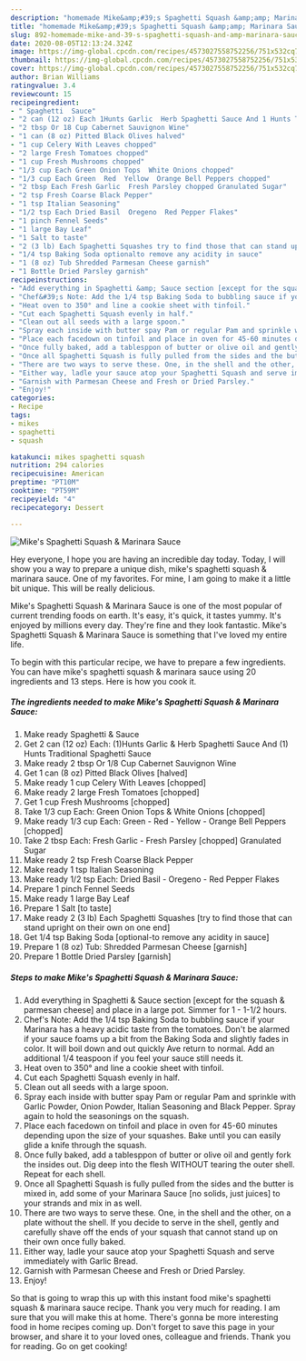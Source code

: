 ```yaml
---
description: "homemade Mike&amp;#39;s Spaghetti Squash &amp;amp; Marinara Sauce | how to make the best Mike&amp;#39;s Spaghetti Squash &amp;amp; Marinara Sauce"
title: "homemade Mike&amp;#39;s Spaghetti Squash &amp;amp; Marinara Sauce | how to make the best Mike&amp;#39;s Spaghetti Squash &amp;amp; Marinara Sauce"
slug: 892-homemade-mike-and-39-s-spaghetti-squash-and-amp-marinara-sauce-how-to-make-the-best-mike-and-39-s-spaghetti-squash-and-amp-marinara-sauce
date: 2020-08-05T12:13:24.324Z
image: https://img-global.cpcdn.com/recipes/4573027558752256/751x532cq70/mikes-spaghetti-squash-marinara-sauce-recipe-main-photo.jpg
thumbnail: https://img-global.cpcdn.com/recipes/4573027558752256/751x532cq70/mikes-spaghetti-squash-marinara-sauce-recipe-main-photo.jpg
cover: https://img-global.cpcdn.com/recipes/4573027558752256/751x532cq70/mikes-spaghetti-squash-marinara-sauce-recipe-main-photo.jpg
author: Brian Williams
ratingvalue: 3.4
reviewcount: 15
recipeingredient:
- " Spaghetti  Sauce"
- "2 can (12 oz) Each 1Hunts Garlic  Herb Spaghetti Sauce And 1 Hunts Traditional Spaghetti Sauce"
- "2 tbsp Or 18 Cup Cabernet Sauvignon Wine"
- "1 can (8 oz) Pitted Black Olives halved"
- "1 cup Celery With Leaves chopped"
- "2 large Fresh Tomatoes chopped"
- "1 cup Fresh Mushrooms chopped"
- "1/3 cup Each Green Onion Tops  White Onions chopped"
- "1/3 cup Each Green  Red  Yellow  Orange Bell Peppers chopped"
- "2 tbsp Each Fresh Garlic  Fresh Parsley chopped Granulated Sugar"
- "2 tsp Fresh Coarse Black Pepper"
- "1 tsp Italian Seasoning"
- "1/2 tsp Each Dried Basil  Oregeno  Red Pepper Flakes"
- "1 pinch Fennel Seeds"
- "1 large Bay Leaf"
- "1 Salt to taste"
- "2 (3 lb) Each Spaghetti Squashes try to find those that can stand upright on their own on one end"
- "1/4 tsp Baking Soda optionalto remove any acidity in sauce"
- "1 (8 oz) Tub Shredded Parmesan Cheese garnish"
- "1 Bottle Dried Parsley garnish"
recipeinstructions:
- "Add everything in Spaghetti &amp; Sauce section [except for the squash &amp; parmesan cheese] and place in a large pot. Simmer for 1 - 1-1/2 hours."
- "Chef&#39;s Note: Add the 1/4 tsp Baking Soda to bubbling sauce if your Marinara has a heavy acidic taste from the tomatoes. Don&#39;t be alarmed if your sauce foams up a bit from the Baking Soda and slightly fades in color. It will boil down and out quickly Ave return to normal. Add an additional 1/4 teaspoon if you feel your sauce still needs it."
- "Heat oven to 350° and line a cookie sheet with tinfoil."
- "Cut each Spaghetti Squash evenly in half."
- "Clean out all seeds with a large spoon."
- "Spray each inside with butter spay Pam or regular Pam and sprinkle with Garlic Powder, Onion Powder, Italian Seasoning and Black Pepper. Spray again to hold the seasonings on the squash."
- "Place each facedown on tinfoil and place in oven for 45-60 minutes depending upon the size of your squashes. Bake until you can easily glide a knife through the squash."
- "Once fully baked, add a tablesppon of butter or olive oil and gently fork the insides out. Dig deep into the flesh WITHOUT tearing the outer shell. Repeat for each shell."
- "Once all Spaghetti Squash is fully pulled from the sides and the butter is mixed in, add some of your Marinara Sauce [no solids, just juices] to your strands and mix in as well."
- "There are two ways to serve these. One, in the shell and the other, on a plate without the shell. If you decide to serve in the shell, gently and carefully shave off the ends of your squash that cannot stand up on their own once fully baked."
- "Either way, ladle your sauce atop your Spaghetti Squash and serve immediately with Garlic Bread."
- "Garnish with Parmesan Cheese and Fresh or Dried Parsley."
- "Enjoy!"
categories:
- Recipe
tags:
- mikes
- spaghetti
- squash

katakunci: mikes spaghetti squash 
nutrition: 294 calories
recipecuisine: American
preptime: "PT10M"
cooktime: "PT59M"
recipeyield: "4"
recipecategory: Dessert

---
```



![Mike&#39;s Spaghetti Squash &amp; Marinara Sauce](https://img-global.cpcdn.com/recipes/4573027558752256/751x532cq70/mikes-spaghetti-squash-marinara-sauce-recipe-main-photo.jpg)

Hey everyone, I hope you are having an incredible day today. Today, I will show you a way to prepare a unique dish, mike&#39;s spaghetti squash &amp; marinara sauce. One of my favorites. For mine, I am going to make it a little bit unique. This will be really delicious.

Mike&#39;s Spaghetti Squash &amp; Marinara Sauce is one of the most popular of current trending foods on earth. It's easy, it's quick, it tastes yummy. It's enjoyed by millions every day. They're fine and they look fantastic. Mike&#39;s Spaghetti Squash &amp; Marinara Sauce is something that I've loved my entire life.




To begin with this particular recipe, we have to prepare a few ingredients. You can have mike&#39;s spaghetti squash &amp; marinara sauce using 20 ingredients and 13 steps. Here is how you cook it.

<!--inarticleads1-->

##### The ingredients needed to make Mike&#39;s Spaghetti Squash &amp; Marinara Sauce:

1. Make ready  Spaghetti &amp; Sauce
1. Get 2 can (12 oz) Each: (1)Hunts Garlic &amp; Herb Spaghetti Sauce And (1) Hunts Traditional Spaghetti Sauce
1. Make ready 2 tbsp Or 1/8 Cup Cabernet Sauvignon Wine
1. Get 1 can (8 oz) Pitted Black Olives [halved]
1. Make ready 1 cup Celery With Leaves [chopped]
1. Make ready 2 large Fresh Tomatoes [chopped]
1. Get 1 cup Fresh Mushrooms [chopped]
1. Take 1/3 cup Each: Green Onion Tops &amp; White Onions [chopped]
1. Make ready 1/3 cup Each: Green - Red - Yellow - Orange Bell Peppers [chopped]
1. Take 2 tbsp Each: Fresh Garlic - Fresh Parsley [chopped] Granulated Sugar
1. Make ready 2 tsp Fresh Coarse Black Pepper
1. Make ready 1 tsp Italian Seasoning
1. Make ready 1/2 tsp Each: Dried Basil - Oregeno - Red Pepper Flakes
1. Prepare 1 pinch Fennel Seeds
1. Make ready 1 large Bay Leaf
1. Prepare 1 Salt [to taste]
1. Make ready 2 (3 lb) Each Spaghetti Squashes [try to find those that can stand upright on their own on one end]
1. Get 1/4 tsp Baking Soda [optional-to remove any acidity in sauce]
1. Prepare 1 (8 oz) Tub: Shredded Parmesan Cheese [garnish]
1. Prepare 1 Bottle Dried Parsley [garnish]




<!--inarticleads2-->

##### Steps to make Mike&#39;s Spaghetti Squash &amp; Marinara Sauce:

1. Add everything in Spaghetti &amp; Sauce section [except for the squash &amp; parmesan cheese] and place in a large pot. Simmer for 1 - 1-1/2 hours.
1. Chef&#39;s Note: Add the 1/4 tsp Baking Soda to bubbling sauce if your Marinara has a heavy acidic taste from the tomatoes. Don&#39;t be alarmed if your sauce foams up a bit from the Baking Soda and slightly fades in color. It will boil down and out quickly Ave return to normal. Add an additional 1/4 teaspoon if you feel your sauce still needs it.
1. Heat oven to 350° and line a cookie sheet with tinfoil.
1. Cut each Spaghetti Squash evenly in half.
1. Clean out all seeds with a large spoon.
1. Spray each inside with butter spay Pam or regular Pam and sprinkle with Garlic Powder, Onion Powder, Italian Seasoning and Black Pepper. Spray again to hold the seasonings on the squash.
1. Place each facedown on tinfoil and place in oven for 45-60 minutes depending upon the size of your squashes. Bake until you can easily glide a knife through the squash.
1. Once fully baked, add a tablesppon of butter or olive oil and gently fork the insides out. Dig deep into the flesh WITHOUT tearing the outer shell. Repeat for each shell.
1. Once all Spaghetti Squash is fully pulled from the sides and the butter is mixed in, add some of your Marinara Sauce [no solids, just juices] to your strands and mix in as well.
1. There are two ways to serve these. One, in the shell and the other, on a plate without the shell. If you decide to serve in the shell, gently and carefully shave off the ends of your squash that cannot stand up on their own once fully baked.
1. Either way, ladle your sauce atop your Spaghetti Squash and serve immediately with Garlic Bread.
1. Garnish with Parmesan Cheese and Fresh or Dried Parsley.
1. Enjoy!




So that is going to wrap this up with this instant food mike&#39;s spaghetti squash &amp; marinara sauce recipe. Thank you very much for reading. I am sure that you will make this at home. There's gonna be more interesting food in home recipes coming up. Don't forget to save this page in your browser, and share it to your loved ones, colleague and friends. Thank you for reading. Go on get cooking!
